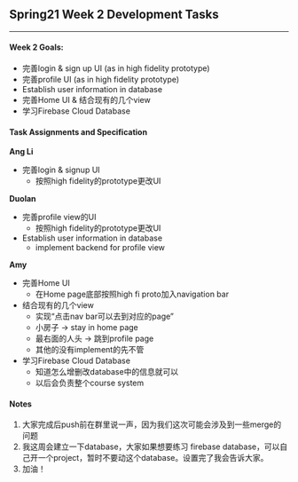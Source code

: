 ## Spring21 Week 2 Development Tasks
---
#### Week 2 Goals:
- 完善login & sign up UI (as in high fidelity prototype)
- 完善profile UI (as in high fidelity prototype)
- Establish user information in database
- 完善Home UI & 结合现有的几个view
- 学习Firebase Cloud Database


#### Task Assignments and Specification
**Ang Li**
- 完善login & signup UI
  - 按照high fidelity的prototype更改UI

**Duolan**
- 完善profile view的UI
  - 按照high fidelity的prototype更改UI
- Establish user information in database
  - implement backend for profile view

**Amy**
- 完善Home UI
  - 在Home page底部按照high fi proto加入navigation bar
- 结合现有的几个view
  - 实现“点击nav bar可以去到对应的page”
  - 小房子 -> stay in home page
  - 最右面的人头 -> 跳到profile page
  - 其他的没有implement的先不管
- 学习Firebase Cloud Database
  - 知道怎么增删改database中的信息就可以
  - 以后会负责整个course system


#### Notes
1. 大家完成后push前在群里说一声，因为我们这次可能会涉及到一些merge的问题
2. 我这周会建立一下database，大家如果想要练习 firebase database，可以自己开一个project，暂时不要动这个database。设置完了我会告诉大家。
3. 加油！